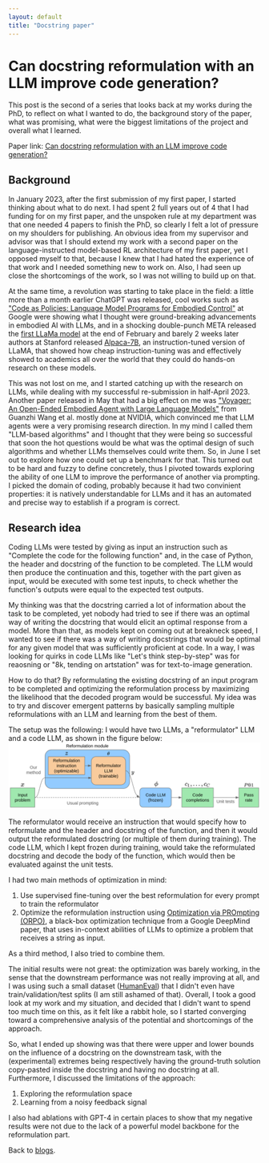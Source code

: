 ```yaml
---
layout: default
title: "Docstring paper"
---
```

# Can docstring reformulation with an LLM improve code generation?

This post is the second of a series that looks back at my works during the PhD, to reflect on what I wanted to do, the background story of the paper, what was promising, what were the biggest limitations of the project and overall what I learned.

Paper link: [Can docstring reformulation with an LLM improve code generation?](https://aclanthology.org/2024.eacl-srw.24/)

## Background 

In January 2023, after the first submission of my first paper, I started thinking about what to do next. I had spent 2 full years out of 4 that I had funding for on my first paper, and the unspoken rule at my department was that one needed 4 papers to finish the PhD, so clearly I felt a lot of pressure on my shoulders for publishing. An obvious idea from my supervisor and advisor was that I should extend my work with a second paper on the language-instructed model-based RL architecture of my first paper, yet I opposed myself to that, because I knew that I had hated the experience of that work and I needed something new to work on. Also, I had seen up close the shortcomings of the work, so I was not willing to build up on that. 

At the same time, a revolution was starting to take place in the field: a little more than a month earlier ChatGPT was released, cool works such as ["Code as Policies: Language Model Programs for Embodied Control"](https://arxiv.org/abs/2209.07753) at Google were showing what I thought were ground-breaking advancements in embodied AI with LLMs, and in a shocking double-punch META released the [first LLaMa model](https://arxiv.org/abs/2302.13971) at the end of February and barely 2 weeks later authors at Stanford released [Alpaca-7B](https://crfm.stanford.edu/2023/03/13/alpaca.html), an instruction-tuned version of LLaMA, that showed how cheap instruction-tuning was and effectively showed to academics all over the world that they could do hands-on research on these models. 

This was not lost on me, and I started catching up with the research on LLMs, while dealing with my successful re-submission in half-April 2023. Another paper released in May that had a big effect on me was ["Voyager: An Open-Ended Embodied Agent with Large Language Models"](https://arxiv.org/abs/2305.16291) from Guanzhi Wang et al. mostly done at NVIDIA, which convinced me that LLM agents were a very promising research direction. In my mind I called them "LLM-based algorithms" and I thought that they were being so successful that soon the hot questions would be what was the optimal design of such algorithms and whether LLMs themselves could write them. So, in June I set out to explore how one could set up a benchmark for that. This turned out to be hard and fuzzy to define concretely, thus I pivoted towards exploring the ability of one LLM to improve the performance of another via prompting. I picked the domain of coding, probably because it had two convinient properties: it is natively understandable for LLMs and it has an automated and precise way to establish if a program is correct.

## Research idea

Coding LLMs were tested by giving as input an instruction such as "Complete the code for the following function" and, in the case of Python, the header and docstring of the function to be completed. The LLM would then produce the continuation and this, together with the part given as input, would be executed with some test inputs, to check whether the function's outputs were equal to the expected test outputs. 

My thinking was that the docstring carried a lot of information about the task to be completed, yet nobody had tried to see if there was an optimal way of writing the docstring that would elicit an optimal response from a model. More than that, as models kept on coming out at breakneck speed, I wanted to see if there was a way of writing docstrings that would be optimal for any given model that was sufficiently proficient at code. In a way, I was looking for quirks in code LLMs like "Let's think step-by-step" was for reaosning or "8k, tending on artstation" was for text-to-image generation.

How to do that? By reformulating the existing docstring of an input program to be completed and optimizing the reformulation process by maximizing the likelihood that the decoded program would be successful. My idea was to try and discover emergent patterns by basically sampling multiple reformulations with an LLM and learning from the best of them.

The setup was the following: I would have two LLMs, a "reformulator" LLM and a code LLM, as shown in the figure below:
![Overview](/assets/img/docstring/Overview.png)

The reformulator would receive an instruction that would specify how to reformulate and the header and docstring of the function, and then it would output the reformulated dosctring (or multiple of them during training). The code LLM, which I kept frozen during training, would take the reformulated docstring and decode the body of the function, which would then be evaluated against the unit tests. 

I had two main methods of optimization in mind:
1. Use supervised fine-tuning over the best reformulation for every prompt to train the reformulator
2. Optimize the reformulation instruction using [Optimization via PROmpting (ORPO)](https://arxiv.org/abs/2309.03409), a black-box optimization technique from a Google DeepMind paper, that uses in-context abilities of LLMs to optimize a problem that receives a string as input.

As a third method, I also tried to combine them. 

The initial results were not great: the optimization was barely working, in the sense that the downstream performance was not really improving at all, and I was using such a small dataset ([HumanEval](https://github.com/openai/human-eval)) that I didn't even have train/validation/test splits (I am still ashamed of that). Overall, I took a good look at my work and my situation, and decided that I didn't want to spend too much time on this, as it felt like a rabbit hole, so I started converging toward a comprehensive analysis of the potential and shortcomings of the approach.

So, what I ended up showing was that there were upper and lower bounds on the influence of a docstring on the downstream task, with the (experimental) extremes being respectively having the ground-truth solution copy-pasted inside the docstring and having no docstring at all.
Furthermore, I discussed the limitations of the approach:
1. Exploring the reformulation space
2. Learning from a noisy feedback signal

I also had ablations with GPT-4 in certain places to show that my negative results were not due to the lack of a powerful model backbone for the reformulation part.

Back to [blogs](../blog.md).